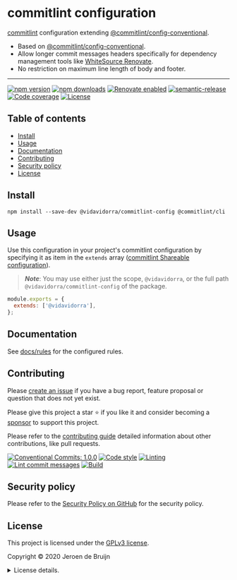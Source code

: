 # commitlint configuration

[commitlint](https://commitlint.js.org/) configuration extending [@commitlint/config-conventional][@commitlint/config-conventional].

- Based on [@commitlint/config-conventional][@commitlint/config-conventional].
- Allow longer commit messages headers specifically for dependency management tools like [WhiteSource Renovate](https://www.whitesourcesoftware.com/free-developer-tools/renovate).
- No restriction on maximum line length of body and footer.

---

[![npm version](https://img.shields.io/npm/v/@vidavidorra/commitlint-config?logo=npm&style=flat-square)](https://www.npmjs.com/package/@vidavidorra/commitlint-config)
[![npm downloads](https://img.shields.io/npm/dm/@vidavidorra/commitlint-config?logo=npm&style=flat-square)](https://www.npmjs.com/package/@vidavidorra/commitlint-config)
[![Renovate enabled](https://img.shields.io/badge/Renovate-enabled-brightgreen.svg?logo=renovatebot&logoColor&style=flat-square)](https://renovatebot.com)
[![semantic-release](https://img.shields.io/badge/%20%20%F0%9F%93%A6%F0%9F%9A%80-semantic--release-e10079.svg?style=flat-square)](https://github.com/semantic-release/semantic-release)
[![Code coverage](https://img.shields.io/codecov/c/github/vidavidorra/commitlint-config?logo=codecov&style=flat-square)](https://codecov.io/gh/vidavidorra/commitlint-config)
[![License](https://img.shields.io/github/license/vidavidorra/commitlint-config.svg?style=flat-square)](LICENSE.md)

<a name="toc"></a>

## Table of contents

- [Install](#install)
- [Usage](#usage)
- [Documentation](#documentation)
- [Contributing](#contributing)
- [Security policy](#security-policy)
- [License](#license)

## Install

```shell
npm install --save-dev @vidavidorra/commitlint-config @commitlint/cli
```

## Usage

Use this configuration in your project's commitlint configuration by specifying it as item in the `extends` array ([commitlint Shareable configuration](https://commitlint.js.org/#/concepts-shareable-config?id=concept-shareable-configuration)).

> **_Note_**: You may use either just the scope, `@vidavidorra`, or the full path `@vidavidorra/commitlint-config` of the package.

```js
module.exports = {
  extends: ['@vidavidorra'],
};
```

## Documentation

See [docs/rules](docs/rules.md) for the configured rules.

## Contributing

Please [create an issue](https://github.com/vidavidorra/commitlint-config/issues/new/choose) if you have a bug report, feature proposal or question that does not yet exist.

Please give this project a star ⭐ if you like it and consider becoming a [sponsor](https://github.com/sponsors/jdbruijn) to support this project.

Please refer to the [contributing guide](https://github.com/vidavidorra/CONTRIBUTING.md) detailed information about other contributions, like pull requests.

[![Conventional Commits: 1.0.0](https://img.shields.io/badge/Conventional%20Commits-1.0.0-yellow.svg?style=flat-square)](https://conventionalcommits.org)
[![Code style](https://img.shields.io/badge/code_style-Prettier-ff69b4.svg?logo=prettier&style=flat-square)](https://github.com/prettier/prettier)
[![Linting](https://img.shields.io/badge/linting-ESLint-lightgrey.svg?logo=eslint&style=flat-square)](https://eslint.org)
[![Lint commit messages](https://img.shields.io/github/workflow/status/vidavidorra/commitlint-config/Lint%20commit%20messages?logo=github&label=Lint%20commit%20messages&style=flat-square)](https://github.com/vidavidorra/commitlint-config/actions)
[![Build](https://img.shields.io/github/workflow/status/vidavidorra/commitlint-config/Build?logo=github&label=Build&style=flat-square)](https://github.com/vidavidorra/commitlint-config/actions)

## Security policy

Please refer to the [Security Policy on GitHub](https://github.com/vidavidorra/commitlint-config/security/) for the security policy.

## License

This project is licensed under the [GPLv3 license](https://www.gnu.org/licenses/gpl.html).

Copyright © 2020 Jeroen de Bruijn

<details><summary>License details.</summary>
<p>

This program is free software: you can redistribute it and/or modify
it under the terms of the GNU General Public License as published by
the Free Software Foundation, either version 3 of the License, or
(at your option) any later version.

This program is distributed in the hope that it will be useful,
but WITHOUT ANY WARRANTY; without even the implied warranty of
MERCHANTABILITY or FITNESS FOR A PARTICULAR PURPOSE. See the
GNU General Public License for more details.

You should have received a copy of the GNU General Public License
along with this program. If not, see <http://www.gnu.org/licenses/>.

The full text of the license is available in the [LICENSE](LICENSE.md) file in this repository and [online](https://www.gnu.org/licenses/gpl.html).

</details>

<!-- References -->

[@commitlint/config-conventional]: https://github.com/conventional-changelog/commitlint/tree/master/%40commitlint/config-conventional
